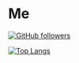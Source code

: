# Me
[![GitHub followers](https://img.shields.io/github/followers/Aika-Toki?color=333&logo=github&style=for-the-badge)](https://github.com/Aika-Toki)

[![Top Langs](https://github-readme-stats.vercel.app/api/top-langs/?username=Aika-Toki&layout=compact&hide=Python,QML&theme=highcontrast)](https://github.com/Aika-Toki)

<!--
**Aika-Toki/Aika-Toki** is a ✨ _special_ ✨ repository because its `README.md` (this file) appears on your GitHub profile.

Here are some ideas to get you started:

- 🔭 I’m currently working on ...
- 🌱 I’m currently learning ...
- 👯 I’m looking to collaborate on ...
- 🤔 I’m looking for help with ...
- 💬 Ask me about ...
- 📫 How to reach me: ...
- 😄 Pronouns: ...
- ⚡ Fun fact: ...
-->
